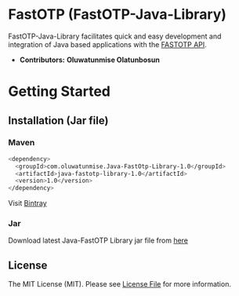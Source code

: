 # FastOTP (FastOTP-Java-Library)
FastOTP-Java-Library facilitates quick and easy development and integration of Java based applications with the [FASTOTP API](https://fastotp.co/).

- **Contributors:** **Oluwatunmise Olatunbosun**

# Getting Started

## Installation (Jar file)
### Maven

```bash
<dependency>
  <groupId>com.oluwatunmise.Java-FastOtp-Library-1.0</groupId>
  <artifactId>java-fastotp-library-1.0</artifactId>
  <version>1.0</version>
</dependency>
```

Visit [Bintray](https://bintray.com/)
### Jar
Download latest Java-FastOTP Library jar file from [here](https://github.com/Oluwatunmise-olat/fast-otp-java/releases/latest)

## License

The MIT License (MIT). Please see [License File](LICENSE.md) for more information.